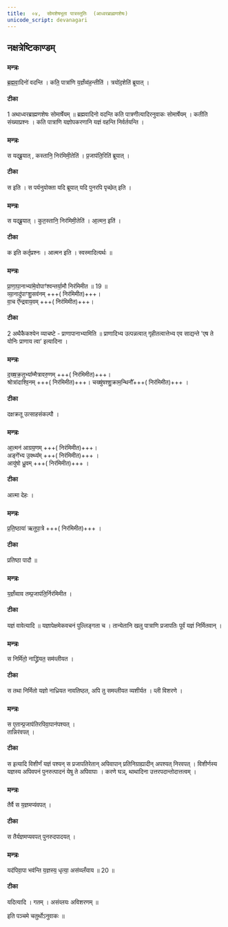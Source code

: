 ```yaml
---
title:  ०४,  सोमशेषभूता पात्रस्तुतिः  (आध्वरब्राह्मणशेषः)
unicode_script: devanagari
---
```

## नक्षत्रेष्टिकाण्डम्‌ 
### मन्त्रः
ब्र॒ह्म॒वा॒दिनो॑ वदन्ति ।
कति॒ पात्रा॑णि य॒ज्ञँव्व॑ह॒न्तीति॑ । त्रयो॑द॒शेति॑ ब्रूयात् ।
####  टीका
1 अथाध्वरब्राह्मणशेषः सोमार्षेयम् ॥ ब्रह्मवादिनो वदन्ति कति पात्रणीत्यादिरनुवाकः सोमार्षेयम् । कतीति संख्याप्रश्नः । कति पात्राणि यज्ञोपकरणानि यज्ञं वहन्ति निर्वर्तयन्ति ।
### मन्त्रः
स यद्ब्रू॒यात् , कस्तानि॒ निर॑मिमी॒तेति॑ । प्र॒जाप॑ति॒रिति॑ ब्रूयात् ।

####  टीका
स इति । स पर्यनुयोक्ता यदि ब्रूयात् यदि पुनरपि पृच्छेत् इति ।
### मन्त्रः
स यद्ब्रू॒यात् । कुत॒स्तानि॒ निर॑मिमी॒तेति॑ । आ॒त्मन॒ इति॑ ।

####  टीका
क इति कर्तृप्रश्नः । आत्मन इति । स्वस्मादित्यर्थः ॥

### मन्त्रः
प्रा॒णा॒पा॒नाभ्या॑मे॒वोपाꣳ॑श्वन्तर्या॒मौ निर॑मिमीत ॥ 19 ॥  
व्या॒नादु॑पाꣳशु॒सव॑नम् +++( निर॑मिमीत)+++।  
वा॒च ऐ᳚न्द्रवाय॒वम् +++( निर॑मिमीत)+++।   
####  टीका
2 अथैकैकश्येन व्याचष्टे - प्राणापानाभ्यामिति ॥ प्राणादिभ्य उत्पन्नत्वात् गृहीतत्वात्तेभ्य एव साद्यन्ते 'एष ते योनिः प्राणाय त्वा’ इत्यादिना ।
### मन्त्रः

द॒ख्ष॒क्र॒तुभ्या᳚म्मैत्रावरु॒णम् +++( निर॑मिमीत)+++।   
श्रोत्रा॑दाश्वि॒नम् +++( निर॑मिमीत)+++।
चख्षु॑षश्शु॒क्राम॒न्थिनौ᳚+++( निर॑मिमीत)+++ ।   
####  टीका
दक्षक्रतू उत्साहसंकल्पौ ।
### मन्त्रः
आ॒त्मन॑ आग्रय॒णम् +++( निर॑मिमीत)+++।   
अङ्गे᳚भ्य उ॒क्थ्य᳚म् +++( निर॑मिमीत)+++ ।   
आयु॑षो ध्रु॒वम् +++( निर॑मिमीत)+++ ।   
####  टीका
आत्मा देहः ।
### मन्त्रः
प्र॒ति॒ष्ठाया॑ ऋतुपा॒त्रे +++( निर॑मिमीत)+++ ।   

####  टीका
प्रतिष्ठा पादौ ॥
### मन्त्रः
य॒ज्ञँव्वाव तम्प्र॒जाप॑ति॒र्निर॑मिमीत ।  

####  टीका
यज्ञं वावेत्यादि ॥ यज्ञापेक्षमेकवचनं पुल्लिङ्गता च । तान्येतानि खलु पात्राणि प्रजापतिः पूर्वं यज्ञं निर्मितवान् ।
### मन्त्रः
स निर्मि॑तो॒ नाद्ध्रि॑यत॒ सम॑व्लीयत ।   
####  टीका
स तथा निर्मितो यज्ञो नाध्रियत नावतिष्ठत, अपि तु समव्लीयत व्यशीर्यत । व्ली विशरणे ।
### मन्त्रः
स ए॒तान्प्र॒जाप॑तिरपिवा॒पान॑पश्यत् ।    
तान्निर॑वपत् ।

####  टीका
स इत्यादि विशीर्णं यज्ञं पश्यन् स प्रजापतिरेतान् अपिवापान् प्रतिनिग्राह्यादीन् अपश्यत् निरवपत् । विशीर्णस्य यज्ञस्य अपिवपनं पुनरुत्पादनं येषु ते अपिवापाः । करणे घञ्, थाथादिना उत्तरपदान्तोदात्तत्वम् ।
### मन्त्रः
तैर्वै स य॒ज्ञमप्य॑वपत् ।  
####  टीका
स तैर्यज्ञमप्यवपत् पुनरुदपादयत् ।
### मन्त्रः

यद॑पिवा॒पा भव॑न्ति य॒ज्ञस्य॒ धृत्या॒ अस॑व्व्लँयाय ॥ 20 ॥  
####  टीका
यदित्यादि । गतम् । असंव्लयः अविशरणम् ॥

इति पञ्चमे चतुर्थोऽनुवाकः ॥  
